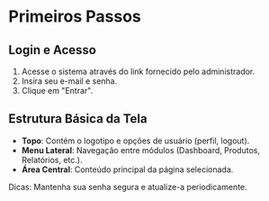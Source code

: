 # Primeiros Passos

## Login e Acesso
1. Acesse o sistema através do link fornecido pelo administrador.
2. Insira seu e-mail e senha.
3. Clique em "Entrar".

## Estrutura Básica da Tela
- **Topo**: Contém o logotipo e opções de usuário (perfil, logout).
- **Menu Lateral**: Navegação entre módulos (Dashboard, Produtos, Relatórios, etc.).
- **Área Central**: Conteúdo principal da página selecionada.

Dicas: Mantenha sua senha segura e atualize-a periodicamente.

